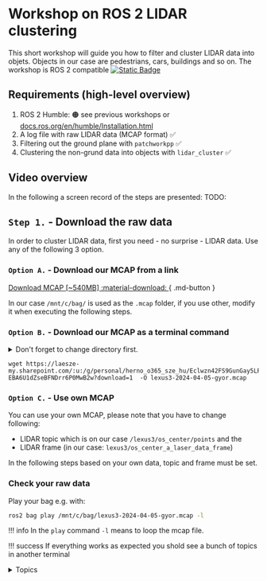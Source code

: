 # Workshop on ROS 2 LIDAR clustering

This short workshop will guide you how to filter and cluster LIDAR data into objets. Objects in our case are pedestrians, cars, buildings and so on. The workshop is ROS 2 compatible [![Static Badge](https://img.shields.io/badge/ROS_2-Humble-34aec5)](https://docs.ros.org/en/humble/)

## Requirements (high-level overview)
1. ROS 2 Humble: 🟠 see previous workshops or [docs.ros.org/en/humble/Installation.html](https://docs.ros.org/en/humble/Installation.html) 
2. A log file with raw LIDAR data (MCAP format) ✅ 
3. Filtering out the ground plane with `patchworkpp` ✅ 
4. Clustering the non-grund data into objects with `lidar_cluster` ✅ 


## Video overview

In the following a screen record of the steps are presented:
TODO:

## `Step 1.` - Download the raw data

In order to cluster LIDAR data, first you need - no surprise - LIDAR data. Use any of the following 3 option.

### `Option A.` - Download our MCAP from a link 

[Download MCAP [~540MB] :material-download: ](https://laesze-my.sharepoint.com/:u:/g/personal/herno_o365_sze_hu/Eclwzn42FS9GunGay5LPq-EBA6U1dZseBFNDrr6P0MwB2w?download=1){ .md-button }

In our case `/mnt/c/bag/` is used as the `.mcap` folder, if you use other, modify it when executing the following steps.

### `Option B.` - Download our MCAP as a terminal command

<details>
<summary> Don't forget to change directory first.</summary>

In our case /mnt/c/bag/ is used as a final destination:

``` bash
cd /mnt/c/bag/
```
</details>

```
wget https://laesze-my.sharepoint.com/:u:/g/personal/herno_o365_sze_hu/Eclwzn42FS9GunGay5LPq-EBA6U1dZseBFNDrr6P0MwB2w?download=1  -O lexus3-2024-04-05-gyor.mcap
```


### `Option C.` - Use own MCAP
You can use your own MCAP, please note that you have to change following:

- LIDAR topic which is on our case `/lexus3/os_center/points` and the 
- LIDAR frame (in our case: `lexus3/os_center_a_laser_data_frame`) 

In the following steps based on your own data, topic and frame must be set.

### Check your raw data

Play your bag e.g. with:
``` bash
ros2 bag play /mnt/c/bag/lexus3-2024-04-05-gyor.mcap -l
```

!!! info 
    In the `play` command `-l` means to loop the mcap file.

!!! success
    If everything works as expected you shold see a bunch of topics in another terminal
    <details>
    <summary> Topics</summary>
    In another terminal issue the command:

    ``` bash
    ros2 topic list
    ```
    You sholud see a similar list opf topics:

    ``` bash
    /clock
    /events/read_split
    /lexus3/gps/duro/current_pose
    /lexus3/gps/duro/imu
    /lexus3/gps/duro/mag
    /lexus3/gps/duro/navsatfix
    /lexus3/gps/duro/status_flag
    /lexus3/gps/duro/status_string
    /lexus3/gps/duro/time_diff
    /lexus3/gps/duro/time_ref
    /lexus3/os_center/points
    /lexus3/os_left/points
    /lexus3/os_right/points
    /lexus3/zed2i/zed_node/left/image_rect_color/compressed
    /parameter_events
    /rosout
    /tf
    /tf_static   
    ```
    </details>

    Also there must be at least a `sensor_msgs/msg/PointCloud2`, chechk with:
    ``` bash
     ros2 topic type /lexus3/os_center/points
    ```
    Result:
    ``` bash
    sensor_msgs/msg/PointCloud2
    ```

## `Step 2.` - Install `ROS 2` packages

!!! info 
    If you don't have ` ~/ros2_ws/` directory, use your own workspace, or create it:
    ```bash
    mkdir -p ~/ros2_ws/src
    ```

### Clone `patchworkpp` package
`patchwork-plusplus-ros` is ROS 2 package of Patchwork++ (@ IROS'22), which provides fast and robust LIDAR ground segmentation. This package is developed by [KAIST](https://github.com/url-kaist/) (Korea Advanced Institute of Science & Technology), but you can use the [JKK research](https://github.com/jkk-research/) fork too.

```bash
cd ~/ros2_ws/src
```

```bash
git clone https://github.com/jkk-research/patchwork-plusplus-ros
```

Alternatively you can download the `ROS2` branch from KAIST:

```bash
git clone https://github.com/url-kaist/patchwork-plusplus-ros -b ROS2
```

### Clone `lidar_cluster` package

```bash
cd ~/ros2_ws/src
```

``` bash
git clone https://github.com/jkk-research/lidar_cluster_ros2
```


### Build the packages

```bash
cd ~/ros2_ws
```

```bash
colcon build --packages-select patchworkpp lidar_cluster --symlink-install
```


## `Step 3.` - Run


### What to expect

```mermaid
graph TD;

    p1[ /lexus3/os_center/points<br/>sensor_msgs::PointCloud2]:::white --> patchwork([ /patchwork_node]):::light
    patchwork --> p
    p[ /nonground<br/>sensor_msgs::PointCloud2]:::white --> cluster([ /cluster_node]):::light
    cluster --> f1[ /clustered_points<br/>sensor_msgs::PointCloud2]:::white
    cluster --> f2[ /clustered_marker<br/>visualization_msgs::MarkerArray]:::white
    classDef light fill:#34aec5,stroke:#152742,stroke-width:2px,color:#152742  
    classDef dark fill:#152742,stroke:#34aec5,stroke-width:2px,color:#34aec5
    classDef white fill:#ffffff,stroke:#152742,stroke-width:2px,color:#15274
    classDef dash fill:#ffffff,stroke:#152742,stroke-width:2px,color:#15274, stroke-dasharray: 5 5
    classDef red fill:#ef4638,stroke:#152742,stroke-width:2px,color:#fff
```

<details>
<summary> Don't forget to source before ROS commands.</summary>

``` bash
source ~/ros2_ws/install/setup.bash
```
</details>

```bash
ros2 bag play /mnt/c/bag/lexus3-2024-04-05-gyor.mcap -l
```

```bash
ros2 launch patchworkpp demo.launch.py  cloud_topic:=/lexus3/os_center/points cloud_frame:=lexus3/os_center_a_laser_data_frame
```
Use an example clustering algorithm (`version 1.`):

```bash
ros2 launch lidar_cluster dbscan_spatial.launch.py
```

Alternatively use an example clustering algorithm (`version 2.`):
```bash
ros2 launch lidar_cluster euclidean_spatial.launch.py
```

Alternatively use an example clustering algorithm (`version 3.`):
```bash
ros2 launch lidar_cluster euclidean_grid.launch.py
```

```bash
ros2 launch lidar_cluster rviz02.launch.py
```

!!! success
    TODO: If everything works as expected you should see a similar rviz window. 